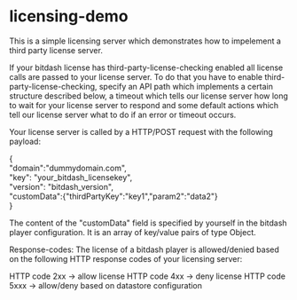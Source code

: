 # licensing-demo

This is a simple licensing server which demonstrates how to impelement a third party license server.

If your bitdash license has third-party-license-checking enabled all license calls are passed to your license server.
To do that you have to enable third-party-license-checking, specify an API path which implements a certain structure described below, a timeout which tells our license server how long to wait for your license server to respond and some default actions which tell our license server what to do if an error or timeout occurs.

Your license server is called by a HTTP/POST request with the following payload:

{<br>
	"domain":"dummydomain.com",<br>
	"key": "your_bitdash_licensekey",<br>
	"version": "bitdash_version",<br>
	"customData":{"thirdPartyKey":"key1","param2":"data2"}<br>
}

The content of the "customData" field is specified by yourself in the bitdash player configuration. It is an array of key/value pairs of type Object.

Response-codes:
The license of a bitdash player is allowed/denied based on the following HTTP response codes of your licensing server:

HTTP code 2xx -> allow license
HTTP code 4xx -> deny license
HTTP code 5xxx -> allow/deny based on datastore configuration

